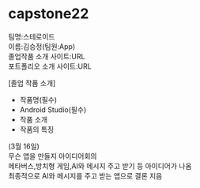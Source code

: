 # capstone22

팀명:스테로이드<br>
이름:김승정(팀원:App)<br>
졸업작품 소개 사이트:URL<br>
포트폴리오 소개 사이트:URL<p>
[졸업 작품 소개]
- 작품명(필수)
- Android Studio(필수)
- 작품 소개
- 작품의 특징
        
(3월 16일)<br>
무슨 앱을 만들지 아이디어회의<br>
메타버스,방치형 게임,AI와 메시지 주고 받기 등 아이디어가 나옴<br>
최종적으로 AI와 메시지를 주고 받는 앱으로 결론 지음


